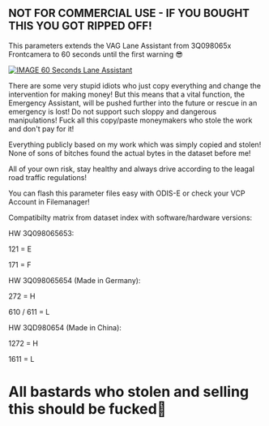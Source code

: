 ## NOT FOR COMMERCIAL USE - IF YOU BOUGHT THIS YOU GOT RIPPED OFF!

This parameters extends the VAG Lane Assistant from 3Q098065x Frontcamera to 60 seconds until the first warning 😎

[![IMAGE 60 Seconds Lane Assistant](https://img.youtube.com/vi/BGT-522Oh0Y/0.jpg)](https://www.youtube.com/watch?v=BGT-522Oh0Y)

There are some very stupid idiots who just copy everything and change the intervention for making money!
But this means that a vital function, the Emergency Assistant, will be pushed further into the future or rescue in an emergency is lost!
Do not support such sloppy and dangerous manipulations! Fuck all this copy/paste moneymakers who stole the work and don't pay for it!

Everything publicly based on my work which was simply copied and stolen! 
None of sons of bitches found the actual bytes in the dataset before me!

All of your own risk, stay healthy and always drive according to the leagal road traffic regulations!

You can flash this parameter files easy with ODIS-E or check your VCP Account in Filemanager!

Compatibilty matrix from dataset index with software/hardware versions:

HW 3Q098065653:

121 = E

171 = F

HW 3Q098065654 (Made in Germany):

272 = H

610 / 611 = L

HW 3QD980654 (Made in China):

1272 = H

1611 = L

# All bastards who stolen and selling this should be fucked🖕
